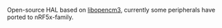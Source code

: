 Open-source HAL based on [libopencm3](http://libopencm3.org), currently some peripherals have ported to nRF5x-family.  
